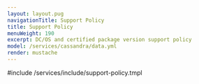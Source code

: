 ```yaml
---
layout: layout.pug
navigationTitle: Support Policy
title: Support Policy
menuWeight: 190
excerpt: DC/OS and certified package version support policy
model: /services/cassandra/data.yml
render: mustache
---
```


#include /services/include/support-policy.tmpl
